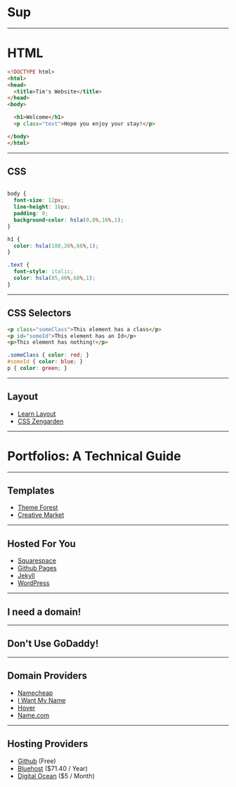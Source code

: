 # Sup

--- 

# HTML 

```html
<!DOCTYPE html>
<html>
<head>
  <title>Tim's Website</title>
</head>
<body>

  <h1>Welcome</h1>
  <p class="text">Hope you enjoy your stay!</p>

</body>
</html>
```

--- 
## CSS

```css

body {
  font-size: 12px;
  line-height: 16px;
  padding: 0;
  background-color: hsla(0,0%,16%,1);
}

h1 {
  color: hsla(180,26%,66%,1);
}

.text {
  font-style: italic;
  color: hsla(85,46%,68%,1);
}
```
---

## CSS Selectors

```html
<p class="someClass">This element has a class</p>
<p id="someId">This element has an Id</p>
<p>This element has nothing!</p>
```

```css
.someClass { color: red; }
#someId { color: blue; }
p { color: green; }
```

---

## Layout

* [Learn Layout](http://learnlayout.com/)
* [CSS Zengarden](http://www.csszengarden.com/)

---

# Portfolios: A Technical Guide

---

## Templates

* [Theme Forest](http://themeforest.net/)
* [Creative Market](https://creativemarket.com/)



---


## Hosted For You

* [Squarespace](http://squarespace.com/)
* [Github Pages](https://pages.github.com/)
* [Jekyll](https://jekyllrb.com/)
* [WordPress](https://wordpress.com/)

---

## I need a domain!

---

## Don't Use GoDaddy!

---


## Domain Providers

* [Namecheap](https://www.namecheap.com/)
* [I Want My Name](https://iwantmyname.com/)
* [Hover](https://www.hover.com/)
* [Name.com](https://www.name.com/)

---


## Hosting Providers

* [Github](http://pages.github.com/) (Free)
* [Bluehost](http://www.bluehost.com/) ($71.40 / Year)
* [Digital Ocean](https://www.digitalocean.com/) ($5 / Month)






